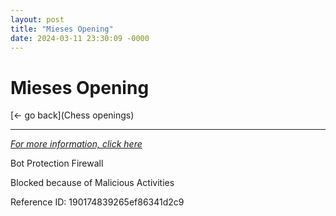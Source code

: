 ```yaml
---
layout: post
title: "Mieses Opening"
date: 2024-03-11 23:30:09 -0000
---
```

Mieses Opening
==============

[<- go back](Chess openings)
***
*[For more information, click here](https://www.thechesswebsite.com/mieses-opening/)*

Bot Protection Firewall

Blocked because of Malicious Activities

Reference ID: 190174839265ef86341d2c9

